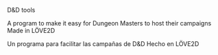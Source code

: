 D&D tools

A program to make it easy for Dungeon Masters to host their campaigns
Made in LÖVE2D

Un programa para facilitar las campañas de D&D
Hecho en LÖVE2D